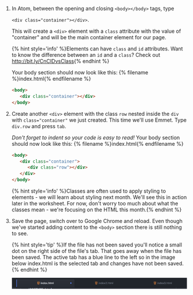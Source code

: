 1. In Atom, between the opening and closing `<body></body>` tags, type 

   `<div class="container"></div>`.
   
   This will create a `<div>` element with a `class` attribute with the value of "container" and will be the main container element for our page.
    
   {% hint style='info' %}Elements can have `class` and `id` attributes. Want to know the difference between an `id` and a `class`?  Check out <a href="http://bit.ly/CnCIDvsClass">http://bit.ly/CnCIDvsClass</a>{% endhint %}
    
   Your body section should now look like this: 
   {% filename %}index.html{% endfilename %}
   ```html
   <body>
      <div class="container"></div>
   </body>
   ```

1. Create another `<div>` element with the class `row` nested inside the `div` with `class="container"` we just created. This time we'll use Emmet. Type `div.row` and press `tab`. 

   _Don't forget to indent so your code is easy to read!_
   Your body section should now look like this: 
   {% filename %}index.html{% endfilename %}
   ```html
   <body>
      <div class="container">
         <div class="row"></div>
      </div>
   </body>
   ```
    
    {% hint style='info' %}Classes are often used to apply styling to elements - we will learn about styling next month. We'll see this in action later in the worksheet.  For now, don't worry too much about what the classes mean - we're focusing on the HTML this month.{% endhint %}
    
1. Save the page, switch over to Google Chrome and reload.  Even though we've started adding content to the `<body>` section there is still nothing to see.
    
    {% hint style='tip' %}If the file has not been saved you'll notice a small dot on the right side of the file's tab.  That goes away when the file has been saved.  The active tab has a blue line to the left so in the image below index.html is the selected tab and changes have not been saved.{% endhint %}

    ![](images/atom.png)
